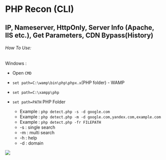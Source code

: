 # PHP Recon (CLI)

## IP, Nameserver, HttpOnly, Server Info (Apache, IIS etc.), Get Parameters, CDN Bypass(History)

###### How To Use:
Windows : 

* Open `CMD`
* `set path=C:\wamp\bin\php\phpx.x`(PHP folder) - WAMP
* `set path=C:\xampp\php`
* `set path=PATH` PHP Folder 

  - Example : `php detect.php -s -d google.com`
  - Example : `php detect.php -m -d google.com,yandex.com,example.com`
  - Example : `php detect.php -fr FILEPATH`
  - -s : single search
  - -m : multi search
  - -h : help
  - -d : domain
 
<a href="http://furkanyildiz.com/"><img src="http://furkanyildiz.com/githubgif/phpreconcli.gif"/></a>
